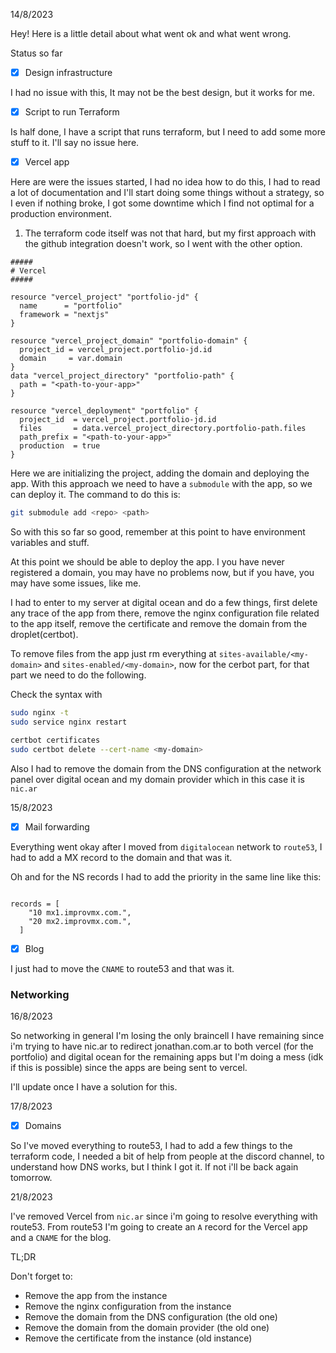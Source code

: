 14/8/2023

Hey! Here is a little detail about what went ok and what went wrong.

Status so far

- [x] Design infrastructure

I had no issue with this, It may not be the best design, but it works for me.

- [x] Script to run Terraform

Is half done, I have a script that runs terraform, but I need to add some more stuff to it.
I'll say no issue here.

- [x] Vercel app

Here are were the issues started, I had no idea how to do this, I had to read a lot of documentation and I'll start doing some things without a strategy, so I even if nothing broke, I got some downtime which I find not optimal for a production environment.

1. The terraform code itself was not that hard, but my first approach with the github integration doesn't work, so I went with the other option.

```
#####
# Vercel
#####

resource "vercel_project" "portfolio-jd" {
  name      = "portfolio"
  framework = "nextjs"
}

resource "vercel_project_domain" "portfolio-domain" {
  project_id = vercel_project.portfolio-jd.id
  domain     = var.domain
}
data "vercel_project_directory" "portfolio-path" {
  path = "<path-to-your-app>"
}

resource "vercel_deployment" "portfolio" {
  project_id  = vercel_project.portfolio-jd.id
  files       = data.vercel_project_directory.portfolio-path.files
  path_prefix = "<path-to-your-app>"
  production  = true
}
```

Here we are initializing the project, adding the domain and deploying the app.
With this approach we need to have a `submodule` with the app, so we can deploy it.
The command to do this is:

```bash
git submodule add <repo> <path>
```

So with this so far so good, remember at this point to have environment variables and stuff.

At this point we should be able to deploy the app. I you have never registered a domain, you may have no problems now, but if you have, you may have some issues, like me.

I had to enter to my server at digital ocean and do a few things, first delete any trace of the app from there, remove the nginx configuration file related to the app itself, remove the certificate and remove the domain from the droplet(certbot).

To remove files from the app just rm everything at `sites-available/<my-domain>` and `sites-enabled/<my-domain>`, now for the cerbot part, for that part we need to do the following.

Check the syntax with

```bash
sudo nginx -t
sudo service nginx restart
```

```bash
certbot certificates
sudo certbot delete --cert-name <my-domain>
```

Also I had to remove the domain from the DNS configuration at the network panel over digital ocean and my domain provider which in this case it is `nic.ar`

15/8/2023

- [x] Mail forwarding

Everything went okay after I moved from `digitalocean` network to `route53`, I had to add a MX record to the domain and that was it.

Oh and for the NS records I had to add the priority in the same line like this:

```

records = [
    "10 mx1.improvmx.com.",
    "20 mx2.improvmx.com.",
  ]

```

- [x] Blog

I just had to move the `CNAME` to route53 and that was it.


### Networking

16/8/2023

So networking in general I'm losing the only braincell I have remaining since i'm trying to have nic.ar to redirect jonathan.com.ar to both vercel (for the portfolio) and digital ocean for the remaining apps but I'm doing a mess (idk if this is possible) since the apps are being sent to vercel.

I'll update once I have a solution for this.

17/8/2023

- [x] Domains

So I've moved everything to route53, I had to add a few things to the terraform code, I needed a bit of help from people at the discord channel, to understand how DNS works, but I think I got it. If not i'll be back again tomorrow.

21/8/2023

I've removed Vercel from `nic.ar` since i'm going to resolve everything with route53. From route53 I'm going to create an `A` record for the Vercel app and a `CNAME` for the blog.

TL;DR

Don't forget to:

- Remove the app from the instance
- Remove the nginx configuration from the instance
- Remove the domain from the DNS configuration (the old one)
- Remove the domain from the domain provider (the old one)
- Remove the certificate from the instance (old instance)